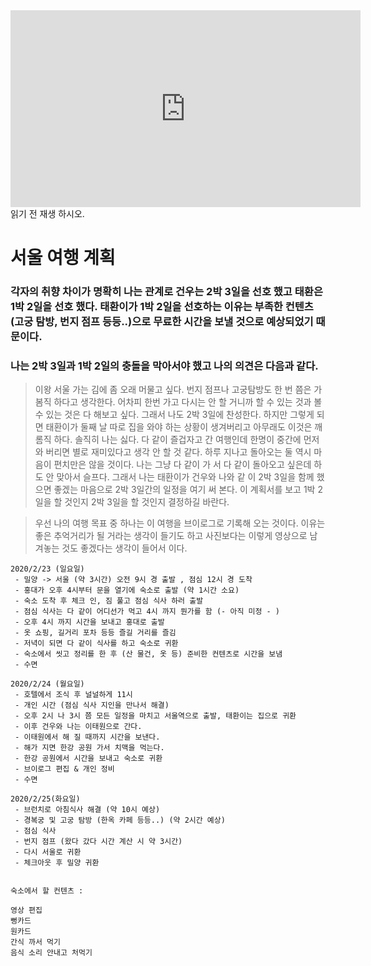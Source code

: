 <iframe width="560" height="315" src="https://www.youtube.com/embed/5SLDIgev8zI" frameborder="0" allow="accelerometer; autoplay; encrypted-media; gyroscope; picture-in-picture" allowfullscreen></iframe>
읽기 전 재생 하시오. 

# 서울 여행 계획
### 각자의 취향 차이가 명확히 나는 관계로 건우는 2박 3일을 선호 했고 태환은 1박 2일을 선호 했다. 태환이가 1박 2일을 선호하는 이유는 부족한 컨텐츠(고궁 탐방, 번지 점프 등등..)으로 무료한 시간을 보낼 것으로 예상되었기 때문이다.  

### 나는 2박 3일과 1박 2일의 충돌을 막아서야 했고 나의 의견은 다음과 같다.

>  이왕 서울 가는 김에 좀 오래 머물고 싶다. 번지 점프나 고궁탐방도 한 번 쯤은 가 봄직    하다고 생각한다. 어차피 한번 가고 다시는 안 할 거니까 할 수 있는 것과 볼 수 있는 것은   다 해보고 싶다. 그래서 나도 2박 3일에 찬성한다. 하지만 그렇게 되면 태환이가 둘째 날 따로 집을 와야 하는 상황이 생겨버리고 아무래도 이것은 깨롬직 하다. 솔직히 나는 싫다. 다   같이   즐겁자고 간 여행인데 한명이 중간에 먼저 와 버리면 별로 재미있다고 생각 안 할 것   같다.   하루 지나고 돌아오는 둘 역시 마음이 편치만은 않을 것이다. 나는 그냥 다 같이 가   서 다 같이 돌아오고 싶은데 하도 안 맞아서 슬프다. 그래서 나는 태환이가 건우와 나와 같   이 2박 3일을 함께 했으면 좋겠는 마음으로 2박 3일간의 일정을 여기 써 본다. 이 계획서를   보고 1박 2일을 할 것인지 2박 3일을 할 것인지 결정하길 바란다. 

> 우선 나의 여행 목표 중 하나는 이 여행을 브이로그로 기록해 오는 것이다. 
이유는 좋은 추억거리가 될 거라는 생각이 들기도 하고 사진보다는 이렇게 영상으로 남겨놓는 것도 좋겠다는 생각이 들어서 이다. 


```
2020/2/23 (일요일)  
 - 밀양 -> 서울 (약 3시간) 오전 9시 경 출발 , 점심 12시 경 도착 
 - 홍대가 오후 4시부터 문을 열기에 숙소로 출발 (약 1시간 소요)
 - 숙소 도착 후 체크 인, 짐 풀고 점심 식사 하러 출발  
 - 점심 식사는 다 같이 어디선가 먹고 4시 까지 뭔가를 함 (- 아직 미정 - ) 
 - 오후 4시 까지 시간을 보내고 홍대로 출발 
 - 옷 쇼핑, 길거리 포차 등등 즐길 거리를 즐김 
 - 저녁이 되면 다 같이 식사를 하고 숙소로 귀환
 - 숙소에서 씻고 정리를 한 후 (산 물건, 옷 등) 준비한 컨텐츠로 시간을 보냄 
 - 수면

2020/2/24 (월요일)
 - 호텔에서 조식 후 널널하게 11시 
 - 개인 시간 (점심 식사 지인을 만나서 해결)
 - 오후 2시 나 3시 쯤 모든 일정을 마치고 서울역으로 출발, 태환이는 집으로 귀환 
 - 이후 건우와 나는 이태원으로 간다. 
 - 이태원에서 해 질 때까지 시간을 보낸다.
 - 해가 지면 한강 공원 가서 치맥을 먹는다. 
 - 한강 공원에서 시간을 보내고 숙소로 귀환
 - 브이로그 편집 & 개인 정비  
 - 수면 

2020/2/25(화요일)
 - 브런치로 아침식사 해결 (약 10시 예상)
 - 경복궁 및 고궁 탐방 (한옥 카페 등등..) (약 2시간 예상)
 - 점심 식사 
 - 번지 점프 (왔다 갔다 시간 계산 시 약 3시간) 
 - 다시 서울로 귀환
 - 체크아웃 후 밀양 귀환 
 

숙소에서 할 컨텐츠 : 

영상 편집 
뻥카드
원카드
간식 까서 먹기
음식 소리 안내고 처먹기



```
